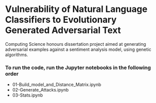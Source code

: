 # Vulnerability of Natural Language Classifiers to Evolutionary Generated Adversarial Text

Computing Science honours dissertation project aimed at generating adversarial examples against a sentiment analysis model, using genetic algorithms. 

### To run the code, run the Jupyter notebooks in the following order
- 01-Build_model_and_Distance_Matrix.ipynb
- 02-Generate_Attacks.ipynb
- 03-Stats.ipynb
